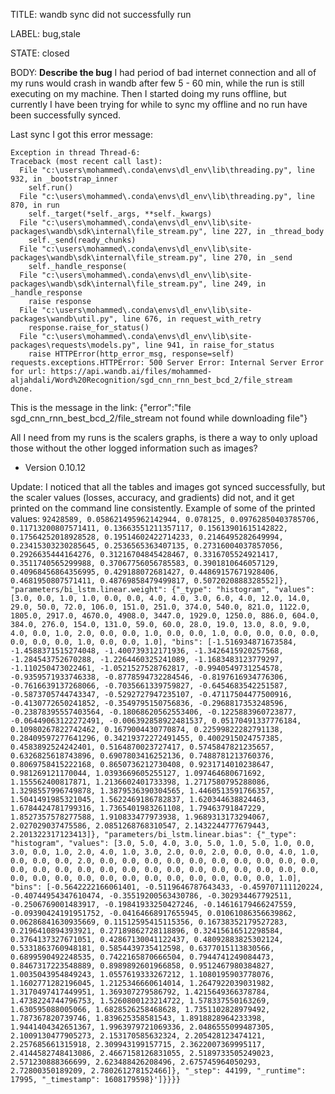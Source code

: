 TITLE:
wandb sync did not successfully run 

LABEL:
bug,stale

STATE:
closed

BODY:
**Describe the bug**
I had period of bad internet connection and all of my runs would crash in wandb after few 5 - 60 min, while the run is still executing on my machine. Then I started doing my runs offline, but currently I have been trying for while to sync my offline and no run have been successfully synced. 

Last sync I got this error message:
```
Exception in thread Thread-6:
Traceback (most recent call last):
  File "c:\users\mohammed\.conda\envs\dl_env\lib\threading.py", line 932, in _bootstrap_inner
    self.run()
  File "c:\users\mohammed\.conda\envs\dl_env\lib\threading.py", line 870, in run
    self._target(*self._args, **self._kwargs)
  File "c:\users\mohammed\.conda\envs\dl_env\lib\site-packages\wandb\sdk\internal\file_stream.py", line 227, in _thread_body
    self._send(ready_chunks)
  File "c:\users\mohammed\.conda\envs\dl_env\lib\site-packages\wandb\sdk\internal\file_stream.py", line 270, in _send
    self._handle_response(
  File "c:\users\mohammed\.conda\envs\dl_env\lib\site-packages\wandb\sdk\internal\file_stream.py", line 249, in _handle_response
    raise response
  File "c:\users\mohammed\.conda\envs\dl_env\lib\site-packages\wandb\util.py", line 676, in request_with_retry
    response.raise_for_status()
  File "c:\users\mohammed\.conda\envs\dl_env\lib\site-packages\requests\models.py", line 941, in raise_for_status
    raise HTTPError(http_error_msg, response=self)
requests.exceptions.HTTPError: 500 Server Error: Internal Server Error for url: https://api.wandb.ai/files/mohammed-aljahdali/Word%20Recognition/sgd_cnn_rnn_best_bcd_2/file_stream
done.
```
This is the message in the link:
{"error":"file sgd_cnn_rnn_best_bcd_2/file_stream not found while downloading file"}

All I need from my runs is the scalers graphs, is there a way to only upload those without the other logged information such as images?


 - Version 0.10.12

Update:
I noticed that all the tables and images got synced successfully, but the scaler values (losses, accuracy, and gradients) did not, and it get printed on the command line consistently.
Example of some of the printed values:
`92428589, 0.058621495962142944, 0.078125, 0.09762850403785706, 0.11713200807571411, 0.13663551211357117, 0.15613901615142822, 0.17564252018928528, 0.19514602422714233, 0.2146495282649994, 0.23415303230285645, 0.2536565363407135, 0.27316004037857056, 0.2926635444164276, 0.31216704845428467, 0.3316705524921417, 0.3511740565299988, 0.37067756056785583, 0.3901810646057129, 0.40968456864356995, 0.429188072681427, 0.44869157671928406, 0.4681950807571411, 0.48769858479499817, 0.5072020888328552]}, "parameters/bi_lstm.linear.weight": {"_type": "histogram", "values": [3.0, 0.0, 1.0, 1.0, 0.0, 0.0, 4.0, 4.0, 3.0, 6.0, 4.0, 12.0, 14.0, 29.0, 50.0, 72.0, 106.0, 151.0, 251.0, 374.0, 540.0, 821.0, 1122.0, 1805.0, 2917.0, 4670.0, 4908.0, 3447.0, 1929.0, 1250.0, 886.0, 604.0, 384.0, 276.0, 154.0, 131.0, 59.0, 60.0, 28.0, 19.0, 13.0, 8.0, 9.0, 4.0, 0.0, 1.0, 2.0, 0.0, 0.0, 1.0, 0.0, 0.0, 1.0, 0.0, 0.0, 0.0, 0.0, 0.0, 0.0, 0.0, 1.0, 0.0, 0.0, 1.0], "bins": [-1.516934871673584, -1.4588371515274048, -1.400739312171936, -1.3426415920257568, -1.284543752670288, -1.2264460325241089, -1.1683483123779297, -1.110250473022461, -1.0521527528762817, -0.9940549731254578, -0.9359571933746338, -0.8778594732284546, -0.8197616934776306, -0.7616639137268066, -0.7035661339759827, -0.6454683542251587, -0.5873705744743347, -0.5292727947235107, -0.47117504477500916, -0.4130772650241852, -0.3549795150756836, -0.2968817353248596, -0.23878395557403564, -0.18068620562553406, -0.1225883960723877, -0.06449063122272491, -0.006392858922481537, 0.05170491337776184, 0.10980267822742462, 0.1679004430770874, 0.22599822282791138, 0.28409597277641296, 0.34219372272491455, 0.4002915024757385, 0.4583892524242401, 0.5164870023727417, 0.5745847821235657, 0.6326825618743896, 0.6907803416252136, 0.7488781213760376, 0.8069758415222168, 0.8650736212730408, 0.9231714010238647, 0.981269121170044, 1.0393669605255127, 1.097464680671692, 1.155562400817871, 1.2136602401733398, 1.2717580795288086, 1.3298557996749878, 1.3879536390304565, 1.4460513591766357, 1.5041491985321045, 1.5622469186782837, 1.620344638824463, 1.6784424781799316, 1.7365401983261108, 1.79463791847229, 1.8527357578277588, 1.910833477973938, 1.9689313173294067, 2.027029037475586, 2.0851268768310547, 2.1432244777679443, 2.201322317123413]}, "parameters/bi_lstm.linear.bias": {"_type": "histogram", "values": [3.0, 5.0, 4.0, 3.0, 5.0, 1.0, 5.0, 1.0, 0.0, 3.0, 0.0, 1.0, 2.0, 4.0, 1.0, 3.0, 2.0, 0.0, 2.0, 0.0, 0.0, 4.0, 1.0, 0.0, 0.0, 0.0, 2.0, 0.0, 0.0, 0.0, 0.0, 0.0, 0.0, 0.0, 0.0, 0.0, 0.0, 0.0, 0.0, 0.0, 0.0, 0.0, 0.0, 0.0, 0.0, 0.0, 0.0, 0.0, 0.0, 0.0, 0.0, 0.0, 0.0, 0.0, 0.0, 0.0, 0.0, 0.0, 0.0, 0.0, 0.0, 0.0, 0.0, 1.0], "bins": [-0.5642222166061401, -0.5119646787643433, -0.459707111120224, -0.40744954347610474, -0.35519200563430786, -0.302934467792511, -0.2506769001483917, -0.19841933250427246, -0.14616179466247559, -0.09390424191951752, -0.04164668917655945, 0.01061086356639862, 0.06286841630935669, 0.11512595415115356, 0.16738352179527283, 0.2196410894393921, 0.27189862728118896, 0.32415616512298584, 0.3764137327671051, 0.42867130041122437, 0.48092883825302124, 0.5331863760948181, 0.5854439735412598, 0.6377015113830566, 0.6899590492248535, 0.7422165870666504, 0.7944741249084473, 0.8467317223548889, 0.8989892601966858, 0.9512467980384827, 1.0035043954849243, 1.0557619333267212, 1.1080195903778076, 1.1602771282196045, 1.2125346660614014, 1.2647922039031982, 1.3170497417449951, 1.369307279586792, 1.4215649366378784, 1.4738224744796753, 1.5260800123214722, 1.578337550163269, 1.630595088005066, 1.6828526258468628, 1.7351102828979492, 1.787367820739746, 1.839625358581543, 1.8918828964233398, 1.9441404342651367, 1.9963979721069336, 2.0486555099487305, 2.1009130477905273, 2.153170585632324, 2.205428123474121, 2.257685661315918, 2.309943199157715, 2.3622007369995117, 2.4144582748413086, 2.4667158126831055, 2.5189733505249023, 2.571230888366699, 2.623488426208496, 2.675745964050293, 2.72800350189209, 2.780261278152466]}, "_step": 44199, "_runtime": 17995, "_timestamp": 1608179598}']}}}}`


